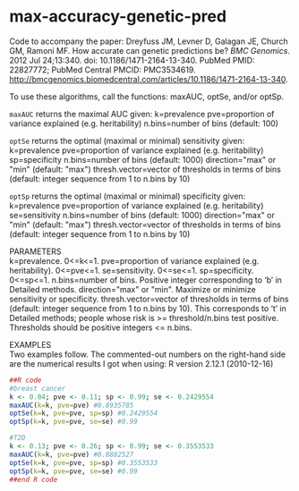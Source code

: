 # max-accuracy-genetic-pred
Code to accompany the paper: Dreyfuss JM, Levner D, Galagan JE, Church GM, Ramoni MF. How accurate can genetic predictions be? *BMC Genomics*. 2012 Jul 24;13:340. doi: 10.1186/1471-2164-13-340. PubMed PMID: 22827772; PubMed Central PMCID:
PMC3534619. http://bmcgenomics.biomedcentral.com/articles/10.1186/1471-2164-13-340.

To use these algorithms, call the functions: maxAUC, optSe, and/or optSp.

`maxAUC` returns the maximal AUC given:
k=prevalence
pve=proportion of variance explained (e.g. heritability)
n.bins=number of bins (default: 100)

`optSe` returns the optimal (maximal or minimal) sensitivity given:
k=prevalence
pve=proportion of variance explained (e.g. heritability)
sp=specificity
n.bins=number of bins (default: 1000)
direction="max" or "min" (default: "max")
thresh.vector=vector of thresholds in terms of bins (default: integer sequence from 1 to n.bins by 10)

`optSp` returns the optimal (maximal or minimal) specificity given:
k=prevalence
pve=proportion of variance explained (e.g. heritability)
se=sensitivity
n.bins=number of bins (default: 1000)
direction="max" or "min" (default: "max")
thresh.vector=vector of thresholds in terms of bins (default: integer sequence from 1 to n.bins by 10)

PARAMETERS  
k=prevalence. 0<=k<=1.
pve=proportion of variance explained (e.g. heritability). 0<=pve<=1.
se=sensitivity. 0<=se<=1.
sp=specificity.  0<=sp<=1.
n.bins=number of bins. Positive integer corresponding to ‘b’ in Detailed methods.
direction="max" or "min". Maximize or minimize sensitivity or specificity.
thresh.vector=vector of thresholds in terms of bins (default: integer sequence from 1 to n.bins by
10). This corresponds to ‘t’ in Detailed methods; people whose risk is >= threshold/n.bins test
positive. Thresholds should be positive integers <= n.bins.

EXAMPLES  
Two examples follow. The commented-out numbers on the right-hand side are the numerical results I
got when using:
R version 2.12.1 (2010-12-16)

```r
##R code
#breast cancer
k <- 0.04; pve <- 0.11; sp <- 0.99; se <- 0.2429554
maxAUC(k=k, pve=pve) #0.8935785
optSe(k=k, pve=pve, sp=sp) #0.2429554
optSp(k=k, pve=pve, se=se) #0.99

#T2D
k <- 0.13; pve <- 0.26; sp <- 0.99; se <- 0.3553533
maxAUC(k=k, pve=pve) #0.8882527
optSe(k=k, pve=pve, sp=sp) #0.3553533
optSp(k=k, pve=pve, se=se) #0.99
##end R code
```
